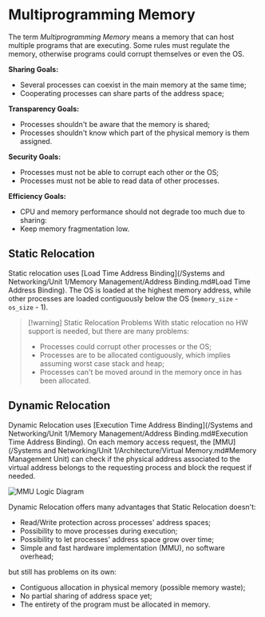 # Multiprogramming Memory

The term *Multiprogramming Memory* means a memory that can host multiple programs that are executing. Some rules must regulate the memory, otherwise programs could corrupt themselves or even the OS.

**Sharing Goals:**
- Several processes can coexist in the main memory at the same time;
- Cooperating processes can share parts of the address space;

**Transparency Goals:**
- Processes shouldn't be aware that the memory is shared;
- Processes shouldn't know which part of the physical memory is them assigned.

**Security Goals:**
- Processes must not be able to corrupt each other or the OS;
- Processes must not be able to read data of other processes.

**Efficiency Goals:**
- CPU and memory performance should not degrade too much due to sharing:
- Keep memory fragmentation low.

## Static Relocation

Static relocation uses [Load Time Address Binding](/Systems and Networking/Unit 1/Memory Management/Address Binding.md#Load Time Address Binding). The OS is loaded at the highest memory address, while other processes are loaded contiguously below the OS (`memory_size` - `os_size` - 1).

> [!warning] Static Relocation Problems
> With static relocation no HW support is needed, but there are many problems:
> - Processes could corrupt other processes or the OS;
> - Processes are to be allocated contiguously, which implies assuming worst case stack and heap;
> - Processes can't be moved around in the memory once in has been allocated.

## Dynamic Relocation

Dynamic Relocation uses [Execution Time Address Binding](/Systems and Networking/Unit 1/Memory Management/Address Binding.md#Execution Time Address Binding). On each memory access request, the [MMU](/Systems and Networking/Unit 1/Architecture/Virtual Memory.md#Memory Management Unit) can check if the physical address associated to the virtual address belongs to the requesting process and block the request if needed.

![MMU Logic Diagram](?TK)

Dynamic Relocation offers many advantages that Static Relocation doesn't:
- Read/Write protection across processes' address spaces;
- Possibility to move processes during execution;
- Possibility to let processes' address space grow over time;
- Simple and fast hardware implementation (MMU), no software overhead;

but still has problems on its own:
- Contiguous allocation in physical memory (possible memory waste);
- No partial sharing of address space yet;
- The entirety of the program must be allocated in memory.
